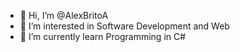 - 👋 Hi, I’m @AlexBritoA
- 👀 I’m interested in Software Development and Web
- 🌱 I’m currently learn Programming in C#

<!---
AlexBritoA/AlexBritoA is a ✨ special ✨ repository because its `README.md` (this file) appears on your GitHub profile.
You can click the Preview link to take a look at your changes.
--->
